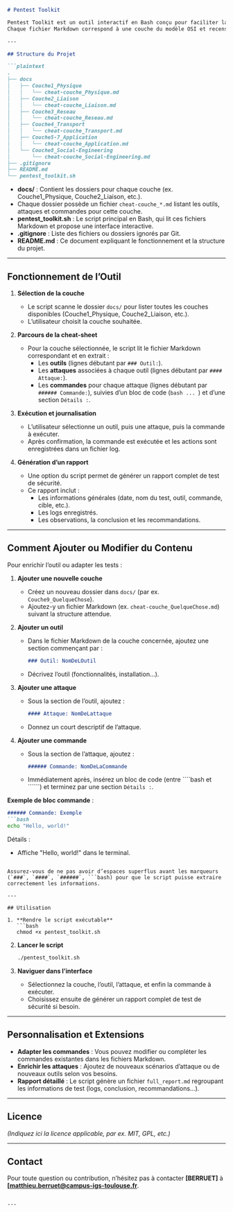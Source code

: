 ```markdown
# Pentest Toolkit

Pentest Toolkit est un outil interactif en Bash conçu pour faciliter la gestion et l’exécution de commandes de tests de sécurité (pentesting) via des *cheatsheets* organisées en fichiers Markdown.  
Chaque fichier Markdown correspond à une couche du modèle OSI et recense les outils, attaques et commandes associés.

---

## Structure du Projet

```plaintext
.
├── docs
│   ├── Couche1_Physique
│   │   └── cheat-couche_Physique.md
│   ├── Couche2_Liaison
│   │   └── cheat-couche_Liaison.md
│   ├── Couche3_Reseau
│   │   └── cheat-couche_Reseau.md
│   ├── Couche4_Transport
│   │   └── cheat-couche_Transport.md
│   ├── Couche5-7_Application
│   │   └── cheat-couche_Application.md
│   └── Couche8_Social-Engineering
│       └── cheat-couche_Social-Engineering.md
├── .gitignore
├── README.md
└── pentest_toolkit.sh
```

- **docs/** : Contient les dossiers pour chaque couche (ex. Couche1_Physique, Couche2_Liaison, etc.).  
- Chaque dossier possède un fichier `cheat-couche_*.md` listant les outils, attaques et commandes pour cette couche.
- **pentest_toolkit.sh** : Le script principal en Bash, qui lit ces fichiers Markdown et propose une interface interactive.
- **.gitignore** : Liste des fichiers ou dossiers ignorés par Git.
- **README.md** : Ce document expliquant le fonctionnement et la structure du projet.

---

## Fonctionnement de l’Outil

1. **Sélection de la couche**  
   - Le script scanne le dossier `docs/` pour lister toutes les couches disponibles (Couche1_Physique, Couche2_Liaison, etc.).  
   - L’utilisateur choisit la couche souhaitée.

2. **Parcours de la cheat-sheet**  
   - Pour la couche sélectionnée, le script lit le fichier Markdown correspondant et en extrait :  
     - Les **outils** (lignes débutant par `### Outil:`).  
     - Les **attaques** associées à chaque outil (lignes débutant par `#### Attaque:`).  
     - Les **commandes** pour chaque attaque (lignes débutant par `###### Commande:`), suivies d’un bloc de code (```bash ... ```) et d’une section `Détails :`.

3. **Exécution et journalisation**  
   - L’utilisateur sélectionne un outil, puis une attaque, puis la commande à exécuter.  
   - Après confirmation, la commande est exécutée et les actions sont enregistrées dans un fichier log.

4. **Génération d’un rapport**  
   - Une option du script permet de générer un rapport complet de test de sécurité.  
   - Ce rapport inclut :  
     - Les informations générales (date, nom du test, outil, commande, cible, etc.).  
     - Les logs enregistrés.  
     - Les observations, la conclusion et les recommandations.

---

## Comment Ajouter ou Modifier du Contenu

Pour enrichir l’outil ou adapter les tests :

1. **Ajouter une nouvelle couche**  
   - Créez un nouveau dossier dans `docs/` (par ex. `Couche9_QuelqueChose`).  
   - Ajoutez-y un fichier Markdown (ex. `cheat-couche_QuelqueChose.md`) suivant la structure attendue.

2. **Ajouter un outil**  
   - Dans le fichier Markdown de la couche concernée, ajoutez une section commençant par :
     ```markdown
     ### Outil: NomDeLOutil
     ```
   - Décrivez l’outil (fonctionnalités, installation…).

3. **Ajouter une attaque**  
   - Sous la section de l’outil, ajoutez :
     ```markdown
     #### Attaque: NomDeLattaque
     ```
   - Donnez un court descriptif de l’attaque.

4. **Ajouter une commande**  
   - Sous la section de l’attaque, ajoutez :
     ```markdown
     ###### Commande: NomDeLaCommande
     ```  
   - Immédiatement après, insérez un bloc de code (entre ````bash et ``````) et terminez par une section `Détails :`.

**Exemple de bloc commande** :

```markdown
###### Commande: Exemple
```bash
echo "Hello, world!"
```
Détails :
- Affiche "Hello, world!" dans le terminal.
```

Assurez-vous de ne pas avoir d’espaces superflus avant les marqueurs (`###`, `####`, `######`, ```bash) pour que le script puisse extraire correctement les informations.

---

## Utilisation

1. **Rendre le script exécutable**  
   ```bash
   chmod +x pentest_toolkit.sh
   ```

2. **Lancer le script**  
   ```bash
   ./pentest_toolkit.sh
   ```

3. **Naviguer dans l’interface**  
   - Sélectionnez la couche, l’outil, l’attaque, et enfin la commande à exécuter.  
   - Choisissez ensuite de générer un rapport complet de test de sécurité si besoin.

---

## Personnalisation et Extensions

- **Adapter les commandes** : Vous pouvez modifier ou compléter les commandes existantes dans les fichiers Markdown.  
- **Enrichir les attaques** : Ajoutez de nouveaux scénarios d’attaque ou de nouveaux outils selon vos besoins.  
- **Rapport détaillé** : Le script génère un fichier `full_report.md` regroupant les informations de test (logs, conclusion, recommandations…).

---

## Licence

*(Indiquez ici la licence applicable, par ex. MIT, GPL, etc.)*

---

## Contact

Pour toute question ou contribution, n’hésitez pas à contacter **[BERRUET]** à **[matthieu.berruet@campus-igs-toulouse.fr**.

```

---
